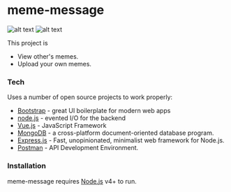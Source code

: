 # meme-message

![alt text](http://yanjin.dev.fast.sheridanc.on.ca/Jinhua/images/portfolio/meme.png)
![alt text](http://yanjin.dev.fast.sheridanc.on.ca/Jinhua/images/portfolio/form.png)

This project is
  - View other's memes.
  - Upload your own memes.

### Tech

Uses a number of open source projects to work properly:

* [Bootstrap](https://getbootstrap.com/) - great UI boilerplate for modern web apps
* [node.js](https://nodejs.org/en/) - evented I/O for the backend
* [Vue.js](https://vuejs.org/) - JavaScript Framework
* [MongoDB](https://www.mongodb.com/) -  a cross-platform document-oriented database program. 
* [Express.js](https://expressjs.com/) -  Fast, unopinionated, minimalist web framework for Node.js.
* [Postman](https://www.getpostman.com/) -  API Development Environment.

### Installation

meme-message requires [Node.js](https://nodejs.org/) v4+ to run.
